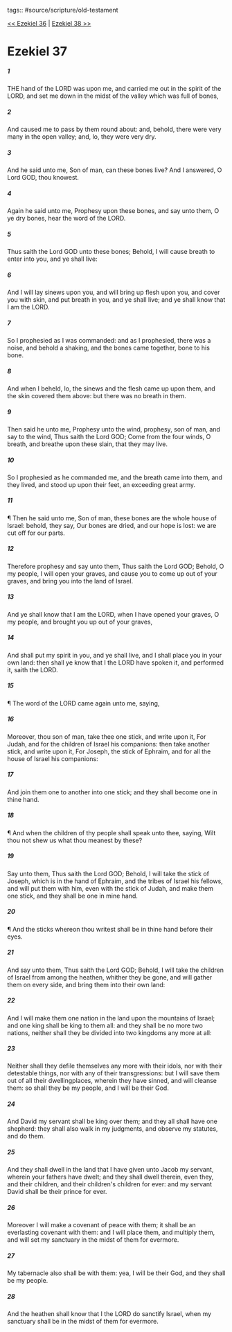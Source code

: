 tags:: #source/scripture/old-testament

[<< Ezekiel 36](/old-testament/26_Ezekiel/Ezekiel_36.md) | [Ezekiel 38 >>](/old-testament/26_Ezekiel/Ezekiel_38.md)

# Ezekiel 37

##### 1

THE hand of the LORD was upon me, and carried me out in the spirit of the LORD, and set me down in the midst of the valley which was full of bones,

##### 2

And caused me to pass by them round about: and, behold, there were very many in the open valley; and, lo, they were very dry.

##### 3

And he said unto me, Son of man, can these bones live? And I answered, O Lord GOD, thou knowest.

##### 4

Again he said unto me, Prophesy upon these bones, and say unto them, O ye dry bones, hear the word of the LORD.

##### 5

Thus saith the Lord GOD unto these bones; Behold, I will cause breath to enter into you, and ye shall live:

##### 6

And I will lay sinews upon you, and will bring up flesh upon you, and cover you with skin, and put breath in you, and ye shall live; and ye shall know that I am the LORD.

##### 7

So I prophesied as I was commanded: and as I prophesied, there was a noise, and behold a shaking, and the bones came together, bone to his bone.

##### 8

And when I beheld, lo, the sinews and the flesh came up upon them, and the skin covered them above: but there was no breath in them.

##### 9

Then said he unto me, Prophesy unto the wind, prophesy, son of man, and say to the wind, Thus saith the Lord GOD; Come from the four winds, O breath, and breathe upon these slain, that they may live.

##### 10

So I prophesied as he commanded me, and the breath came into them, and they lived, and stood up upon their feet, an exceeding great army.

##### 11

¶ Then he said unto me, Son of man, these bones are the whole house of Israel: behold, they say, Our bones are dried, and our hope is lost: we are cut off for our parts.

##### 12

Therefore prophesy and say unto them, Thus saith the Lord GOD; Behold, O my people, I will open your graves, and cause you to come up out of your graves, and bring you into the land of Israel.

##### 13

And ye shall know that I am the LORD, when I have opened your graves, O my people, and brought you up out of your graves,

##### 14

And shall put my spirit in you, and ye shall live, and I shall place you in your own land: then shall ye know that I the LORD have spoken it, and performed it, saith the LORD.

##### 15

¶ The word of the LORD came again unto me, saying,

##### 16

Moreover, thou son of man, take thee one stick, and write upon it, For Judah, and for the children of Israel his companions: then take another stick, and write upon it, For Joseph, the stick of Ephraim, and for all the house of Israel his companions:

##### 17

And join them one to another into one stick; and they shall become one in thine hand.

##### 18

¶ And when the children of thy people shall speak unto thee, saying, Wilt thou not shew us what thou meanest by these?

##### 19

Say unto them, Thus saith the Lord GOD; Behold, I will take the stick of Joseph, which is in the hand of Ephraim, and the tribes of Israel his fellows, and will put them with him, even with the stick of Judah, and make them one stick, and they shall be one in mine hand.

##### 20

¶ And the sticks whereon thou writest shall be in thine hand before their eyes.

##### 21

And say unto them, Thus saith the Lord GOD; Behold, I will take the children of Israel from among the heathen, whither they be gone, and will gather them on every side, and bring them into their own land:

##### 22

And I will make them one nation in the land upon the mountains of Israel; and one king shall be king to them all: and they shall be no more two nations, neither shall they be divided into two kingdoms any more at all:

##### 23

Neither shall they defile themselves any more with their idols, nor with their detestable things, nor with any of their transgressions: but I will save them out of all their dwellingplaces, wherein they have sinned, and will cleanse them: so shall they be my people, and I will be their God.

##### 24

And David my servant shall be king over them; and they all shall have one shepherd: they shall also walk in my judgments, and observe my statutes, and do them.

##### 25

And they shall dwell in the land that I have given unto Jacob my servant, wherein your fathers have dwelt; and they shall dwell therein, even they, and their children, and their children's children for ever: and my servant David shall be their prince for ever.

##### 26

Moreover I will make a covenant of peace with them; it shall be an everlasting covenant with them: and I will place them, and multiply them, and will set my sanctuary in the midst of them for evermore.

##### 27

My tabernacle also shall be with them: yea, I will be their God, and they shall be my people.

##### 28

And the heathen shall know that I the LORD do sanctify Israel, when my sanctuary shall be in the midst of them for evermore.
